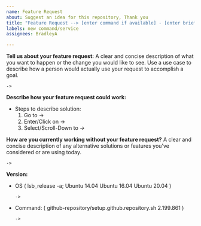 ```yaml
---
name: Feature Request
about: Suggest an idea for this repository, Thank you
title: "Feature Request --> [enter command if available] - [enter brief description]"
labels: new command/service
assignees: BradleyA

---
```


**Tell us about your feature request:** 
A clear and concise description of what you want to happen or the change you would like to see.  Use a use case to describe how a person would actually use your request to accomplish a goal.

    -> 

**Describe how your feature request could work:**

*  Steps to describe solution:
   1. Go to -> 
   2. Enter/Click on -> 
   3. Select/Scroll-Down to -> 

**How are you currently working without your feature request?**
A clear and concise description of any alternative solutions or features you've considered or are using today.

    -> 

**Version:**
 - OS ( lsb_release -a; Ubuntu 14.04  Ubuntu 16.04  Ubuntu 20.04 )
 
       -> 
 
  - Command: ( github-repository/setup.github.repository.sh  2.199.861 )

        -> 

